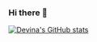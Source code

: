 ### Hi there 👋

<!--
**devinapj/devinapj** is a ✨ _special_ ✨ repository because its `README.md` (this file) appears on your GitHub profile.

Here are some ideas to get you started:

- 🔭 I’m currently working on ...
- 🌱 I’m currently learning ...
- 👯 I’m looking to collaborate on ...
- 🤔 I’m looking for help with ...
- 💬 Ask me about ...
- 📫 How to reach me: ...
- 😄 Pronouns: ...
- ⚡ Fun fact: ...
-->


[![Devina's GitHub stats](https://github-readme-stats.vercel.app/api?username=devinapj)](https://github.com/anuraghazra/github-readme-stats)
